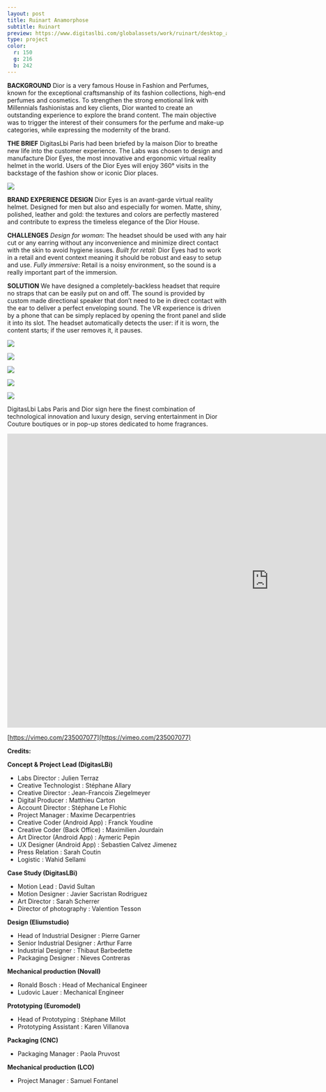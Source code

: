 ```yaml
---
layout: post
title: Ruinart Anamorphose
subtitle: Ruinart
preview: https://www.digitaslbi.com/globalassets/work/ruinart/desktop_anamorphose_1.jpg
type: project
color:
  r: 150
  g: 216
  b: 242
---
```


**BACKGROUND**
Dior is a very famous House in Fashion and Perfumes, known for the exceptional craftsmanship of its fashion collections, high-end perfumes and cosmetics. To strengthen the strong emotional link with Millennials fashionistas and key clients, Dior wanted to create an outstanding experience to explore the brand content. The main objective was to trigger the interest of their consumers for the perfume and make-up categories, while expressing the modernity of the brand.

**THE BRIEF**
DigitasLbi Paris had been briefed by la maison Dior to breathe new life into the customer experience. The Labs was chosen to design and manufacture Dior Eyes, the most innovative and ergonomic virtual reality helmet in the world. Users of the Dior Eyes will enjoy 360° visits in the backstage of the fashion show or iconic Dior places.


![](http://targz.fr/digitaslabparis.com/img/doir_eyesv2/05.jpg)


**BRAND EXPERIENCE DESIGN**
Dior Eyes is an avant-garde virtual reality helmet. Designed for men but also and especially for women. Matte, shiny, polished, leather and gold: the textures and colors are perfectly mastered and contribute to express the timeless elegance of the Dior House.

**CHALLENGES**
*Design for woman*: The headset should be used with any hair cut or any earring without any inconvenience and minimize direct contact with the skin to avoid hygiene issues.
*Built for retail*: Dior Eyes had to work in a retail and event context meaning it should be robust and easy to setup and use.
*Fully immersive*: Retail is a noisy environment, so the sound is a really important part of the immersion.

**SOLUTION**
We have designed a completely-backless headset that require no straps that can be easily put on and off.  The sound is provided by custom made directional speaker that don’t need to be in direct contact with the ear to deliver a perfect enveloping sound. The VR experience is driven by a phone that can be simply replaced by opening the front panel and slide it into its slot.
The headset automatically detects the user: if it is worn, the content starts; if the user removes it, it pauses.


![](http://targz.fr/digitaslabparis.com/img/doir_eyesv2/04.jpg)

![](http://targz.fr/digitaslabparis.com/img/doir_eyesv2/02.jpg)

![](http://targz.fr/digitaslabparis.com/img/doir_eyesv2/06.jpg)

![](http://targz.fr/digitaslabparis.com/img/doir_eyesv2/07.jpg)

![](http://targz.fr/digitaslabparis.com/img/doir_eyesv2/08.jpg)


DigitasLbi Labs Paris and Dior sign here the finest combination of technological innovation and luxury design, serving entertainment in Dior Couture boutiques or in pop-up stores dedicated to home fragrances.


<iframe src="https://player.vimeo.com/video/235007077" width="1200" height="675" frameborder="0" webkitallowfullscreen mozallowfullscreen allowfullscreen class="uk-responsive-width"></iframe>


[https://vimeo.com/235007077](https://vimeo.com/235007077)

**Credits:**

**Concept & Project Lead (DigitasLBi)**

- Labs Director : Julien Terraz
- Creative Technologist : Stéphane Allary
- Creative Director : Jean-Francois Ziegelmeyer
- Digital Producer : Matthieu Carton
- Account Director : Stéphane Le Flohic
- Project Manager : Maxime Decarpentries
- Creative Coder (Android App) : Franck Youdine
- Creative Coder (Back Office) : Maximilien Jourdain
- Art Director (Android App) : Aymeric Pepin
- UX Designer (Android App) : Sebastien Calvez Jimenez
- Press Relation : Sarah Coutin
- Logistic : Wahid Sellami

**Case Study (DigitasLBi)**

- Motion Lead : David Sultan
- Motion Designer : Javier Sacristan Rodriguez
- Art Director : Sarah Scherrer
- Director of photography : Valention Tesson

**Design (Eliumstudio)**

- Head of Industrial Designer : Pierre Garner
- Senior Industrial Designer : Arthur Farre
- Industrial Designer : Thibaut Barbedette
- Packaging Designer : Nieves Contreras

**Mechanical production (Novall)**

- Ronald Bosch : Head of Mechanical Engineer
- Ludovic Lauer : Mechanical Engineer

**Prototyping (Euromodel)**

- Head of Prototyping : Stéphane Millot
- Prototyping Assistant : Karen Villanova

**Packaging (CNC)**

- Packaging Manager : Paola Pruvost

**Mechanical production (LCO)**

- Project Manager : Samuel Fontanel
